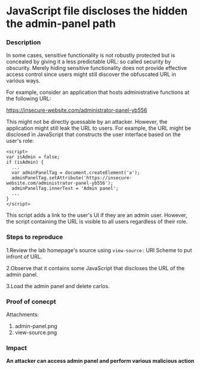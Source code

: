 # JavaScript file discloses the hidden the admin-panel path

### Description
In some cases, sensitive functionality is not robustly protected but is concealed by giving it a less predictable URL: so called security by obscurity. Merely hiding sensitive functionality does not provide effective access control since users might still discover the obfuscated URL in various ways.

For example, consider an application that hosts administrative functions at the following URL:

https://insecure-website.com/administrator-panel-yb556

This might not be directly guessable by an attacker. However, the application might still leak the URL to users. For example, the URL might be disclosed in JavaScript that constructs the user interface based on the user's role:

```
<script>
var isAdmin = false;
if (isAdmin) {
  ...
  var adminPanelTag = document.createElement('a');
  adminPanelTag.setAttribute('https://insecure-website.com/administrator-panel-yb556');
  adminPanelTag.innerText = 'Admin panel';
  ...
}
</script>
```

This script adds a link to the user's UI if they are an admin user. However, the script containing the URL is visible to all users regardless of their role. 

### Steps to reproduce

1.Review the lab homepage's source using `view-source:` URI Scheme to put infront of URL.

2.Observe that it contains some JavaScript that discloses the URL of the admin panel. 

3.Load the admin panel and delete carlos. 


### Proof of conecpt

Attachments: 

1. admin-panel.png
2. view-source.png

### Impact 

**An attacker can access admin panel and perform various malicious action**

  